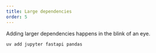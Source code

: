 ```yaml
---
title: Large dependencies
order: 5
---
```


Adding larger dependencies happens in the blink of an eye.

```bash
uv add jupyter fastapi pandas
```

